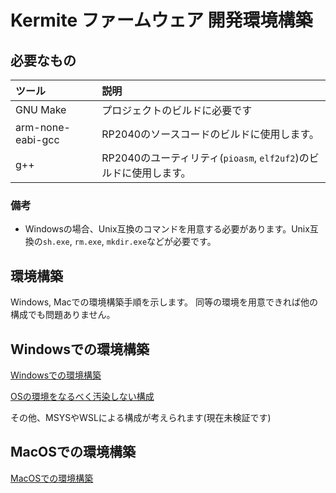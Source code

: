 # Kermite ファームウェア 開発環境構築

## 必要なもの

| ツール | 説明 |
|:--|:--|
| GNU Make | プロジェクトのビルドに必要です |
| arm-none-eabi-gcc | RP2040のソースコードのビルドに使用します。 |
| g++ | RP2040のユーティリティ(`pioasm`, `elf2uf2`)のビルドに使用します。|

### 備考

* Windowsの場合、Unix互換のコマンドを用意する必要があります。Unix互換の`sh.exe`, `rm.exe`, `mkdir.exe`などが必要です。


## 環境構築

Windows, Macでの環境構築手順を示します。
同等の環境を用意できれば他の構成でも問題ありません。
## Windowsでの環境構築

[Windowsでの環境構築](./win1_default_ja.md)

[OSの環境をなるべく汚染しない構成](./win2_clean_ja.md)

その他、MSYSやWSLによる構成が考えられます(現在未検証です)
## MacOSでの環境構築

[MacOSでの環境構築](./mac_homebrew_ja.md)